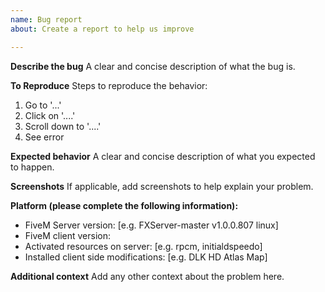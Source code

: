 ```yaml
---
name: Bug report
about: Create a report to help us improve

---
```


**Describe the bug**
A clear and concise description of what the bug is.

**To Reproduce**
Steps to reproduce the behavior:
1. Go to '...'
2. Click on '....'
3. Scroll down to '....'
4. See error

**Expected behavior**
A clear and concise description of what you expected to happen.

**Screenshots**
If applicable, add screenshots to help explain your problem.

**Platform (please complete the following information):**
 - FiveM Server version: [e.g. FXServer-master v1.0.0.807 linux]
 - FiveM client version:
 - Activated resources on server: [e.g. rpcm, initialdspeedo]
 - Installed client side modifications: [e.g. DLK HD Atlas Map]

**Additional context**
Add any other context about the problem here.
